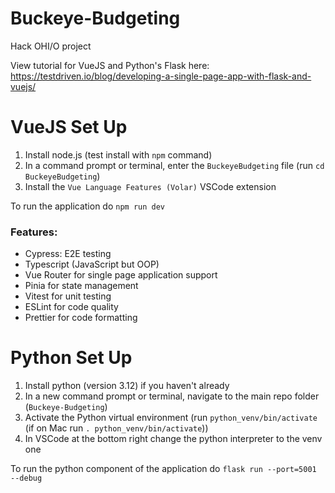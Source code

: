 # Buckeye-Budgeting
Hack OHI/O project

View tutorial for VueJS and Python's Flask here: https://testdriven.io/blog/developing-a-single-page-app-with-flask-and-vuejs/

# VueJS Set Up
1. Install node.js (test install with `npm` command)
2. In a command prompt or terminal, enter the `BuckeyeBudgeting` file (run `cd BuckeyeBudgeting`)
3. Install the `Vue Language Features (Volar)` VSCode extension

To run the application do `npm run dev`

### Features:
- Cypress: E2E testing
- Typescript (JavaScript but OOP)
- Vue Router for single page application support
- Pinia for state management
- Vitest for unit testing
- ESLint for code quality
- Prettier for code formatting

# Python Set Up
1. Install python (version 3.12) if you haven't already
2. In a new command prompt or terminal, navigate to the main repo folder (`Buckeye-Budgeting`)
3. Activate the Python virtual environment (run `python_venv/bin/activate` (if on Mac run `. python_venv/bin/activate`))
4. In VSCode at the bottom right change the python interpreter to the venv one

To run the python component of the application do `flask run --port=5001 --debug`

